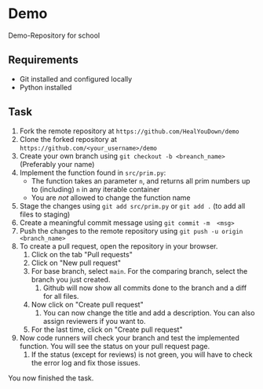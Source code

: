 # Demo
Demo-Repository for school

## Requirements
- Git installed and configured locally
- Python installed

## Task
1. Fork the remote repository at `https://github.com/HealYouDown/demo`
2. Clone the forked repository at `https://github.com/<your_username>/demo`
3. Create your own branch using `git checkout -b <breanch_name>` (Preferably your name)
4. Implement the function found in `src/prim.py`:
    - The function takes an parameter `n`, and returns all prim numbers up to (including) `n` in any iterable container
    - You are *not* allowed to change the function name
5. Stage the changes using `git add src/prim.py` or `git add .` (to add all files to staging)
6. Create a meaningful commit message using `git commit -m  <msg>`
7. Push the changes to the remote repository using `git push -u origin <branch_name>`
8. To create a pull request, open the repository in your browser.
   1. Click on the tab "Pull requests"
   2. Click on "New pull request"
   3. For base branch, select `main`. For the comparing branch, select the branch you just created.
      1. Github will now show all commits done to the branch and a diff for all files.
   4. Now click on "Create pull request"
      1. You can now change the title and add a description. You can also assign reviewers if you want to.
   5. For the last time, click on "Create pull request"
9. Now code runners will check your branch and test the implemented function. You will see the status on your pull request page.
   1. If the status (except for reviews) is not green, you will have to check the error log and fix those issues.

You now finished the task.
